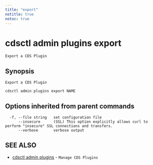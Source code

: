 ```yaml
---
title: "export"
notitle: true
notoc: true
---
```

# cdsctl admin plugins export

`Export a CDS Plugin`

## Synopsis

`Export a CDS Plugin`

```
cdsctl admin plugins export NAME
```

## Options inherited from parent commands

```
  -f, --file string   set configuration file
      --insecure      (SSL) This option explicitly allows curl to perform "insecure" SSL connections and transfers.
      --verbose       verbose output
```

## SEE ALSO

* [cdsctl admin plugins](/docs/components/cdsctl/admin/plugins/)	 - `Manage CDS Plugins`

